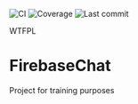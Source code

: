![CI](https://github.com/kesecode/FirebaseChat/workflows/CI/badge.svg)
![Coverage](https://img.shields.io/endpoint?url=https%3A%2F%2Frest.kesecode.io%2Fget%2Fkesecode%2FFirebaseChat%2Fcoverage)
![Last commit](https://img.shields.io/github/last-commit/kesecode/FirebaseChat)


<a href="http://www.wtfpl.net/"><img
       src="http://www.wtfpl.net/wp-content/uploads/2012/12/wtfpl-badge-4.png"
       width="80" height="15" alt="WTFPL" /></a>
# FirebaseChat
 Project for training purposes
